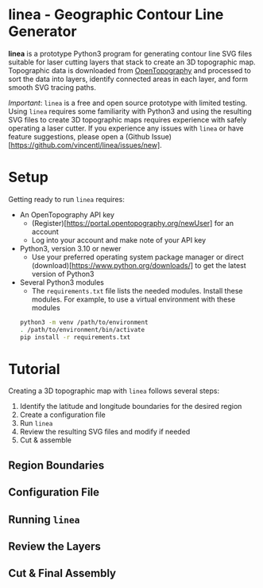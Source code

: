 # linea - Geographic Contour Line Generator

**linea** is a prototype Python3 program for generating contour line SVG files suitable for laser cutting layers that stack to create an 3D topographic map. Topographic data is downloaded from [OpenTopography](https://opentopography.org/) and processed to sort the data into layers, identify connected areas in each layer, and form smooth SVG tracing paths.

*Important*: `linea` is a free and open source prototype with limited testing. Using `linea` requires some familiarity with Python3 and using the resulting SVG files to create 3D topographic maps requires experience with safely operating a laser cutter. If you experience any issues with `linea` or have feature suggestions, please open a (Github Issue)[https://github.com/vincentl/linea/issues/new].

# Setup

Getting ready to run `linea` requires:
- An OpenTopography API key
  - (Register)[https://portal.opentopography.org/newUser] for an account
  - Log into your account and make note of your API key
- Python3, version 3.10 or newer
  - Use your preferred operating system package manager or direct (download)[https://www.python.org/downloads/] to get the latest version of Python3
- Several Python3 modules
  - The `requirements.txt` file lists the needed modules. Install these modules. For example, to use a virtual environment with these modules
  ```bash
  python3 -m venv /path/to/environment
  . /path/to/environment/bin/activate
  pip install -r requirements.txt
  ```

# Tutorial

Creating a 3D topographic map with `linea` follows several steps:
1. Identify the latitude and longitude boundaries for the desired region
2. Create a configuration file
3. Run `linea`
4. Review the resulting SVG files and modify if needed
5. Cut & assemble

## Region Boundaries

## Configuration File

## Running `linea`

## Review the Layers

## Cut & Final Assembly
